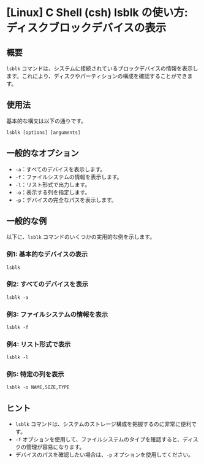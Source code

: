# [Linux] C Shell (csh) lsblk の使い方: ディスクブロックデバイスの表示

## 概要
`lsblk` コマンドは、システムに接続されているブロックデバイスの情報を表示します。これにより、ディスクやパーティションの構成を確認することができます。

## 使用法
基本的な構文は以下の通りです。

```csh
lsblk [options] [arguments]
```

## 一般的なオプション
- `-a`：すべてのデバイスを表示します。
- `-f`：ファイルシステムの情報を表示します。
- `-l`：リスト形式で出力します。
- `-o`：表示する列を指定します。
- `-p`：デバイスの完全なパスを表示します。

## 一般的な例
以下に、`lsblk` コマンドのいくつかの実用的な例を示します。

### 例1: 基本的なデバイスの表示
```csh
lsblk
```

### 例2: すべてのデバイスを表示
```csh
lsblk -a
```

### 例3: ファイルシステムの情報を表示
```csh
lsblk -f
```

### 例4: リスト形式で表示
```csh
lsblk -l
```

### 例5: 特定の列を表示
```csh
lsblk -o NAME,SIZE,TYPE
```

## ヒント
- `lsblk` コマンドは、システムのストレージ構成を把握するのに非常に便利です。
- `-f` オプションを使用して、ファイルシステムのタイプを確認すると、ディスクの管理が容易になります。
- デバイスのパスを確認したい場合は、`-p` オプションを使用してください。